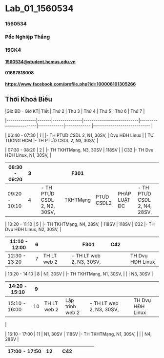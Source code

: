 # Lab_01_1560534
### 1560534
### Pốc Nghiệp Thắng
### 15CK4
#### 1560534@student.hcmus.edu.vn
#### 01687818008
#### https://www.facebook.com/profile.php?id=100008101305266
## Thời Khoá Biểu
|Giờ BĐ - Giờ KT| Tiết  |     Thứ 2     |           Thứ 3            |         Thứ 4           |    Thứ 5    |     Thứ 6    |            Thứ 7             |

|---------------|-------|---------------|----------------------------|-------------------------|-------------|------------- |----------------------------- |

| 06:40 - 07:30 |   1   |               |- TH PTƯD CSDL 2, N1, 30SV, |      Dvụ HĐH Linux      |             | TƯ TƯỞNG HCM |- TH PTƯD CSDL 2, N3, 30SV,   |

| 07:30 - 08:20 |   2   |               |- TH TKHTMạng, N3, 30SV     |          118SV          |             |      C32     |- TH Dvụ HĐH Linux, N1, 30SV, |

| 08:30 - 09:20 |   3   |               |                            |           F301          |             |              |                              |
|---------------|-------|---------------|----------------------------|-------------------------|-------------|--------------|------------------------------|
| 09:20 - 10:10 |   4   |               |- TH PTƯD CSDL 2, N2, 30SV, |       TKHTMạng          | PTƯD CSDL2  | PHÁP LUẬT ĐC |- TH PTƯD CSDL 2, N4, 28SV,   |

| 10:20 - 11:10 |   5   |               |- TH TKHTMạng, N4, 28SV,    |         118SV           |    118SV    |      C32     |- TH Dvụ HĐH Linux, N2, 30SV, |

| 11:10 - 12:00 |   6   |               |                            |          F301           |     C42     |              |                              |
|---------------|-------|---------------|----------------------------|-------------------------|-------------|--------------|----------------------------- |
| 12:30 - 13:20 |   7   |  TH LT web 2  |                            |- TH LT web 2, N3, 30SV, |             |              |      TH Dvụ HĐH Linux        |

| 13:20 - 14:10 |   8   |  N1, 30SV     |                            |- TH TKHTMạng, N1, 30SV, |             |              |          N3, 30SV            |

| 14:20 - 15:10 |   9   |               |                            |                         |             |              |                              |
|---------------|-------|---------------|----------------------------|-------------------------|-------------|--------------|----------------------------- |
| 15:10 - 16:00 |   10  |  TH LT web 2  |      Lập trình web 2       |- TH LT web 2, N3, 30SV, |             |              |      TH Dvụ HĐH Linux        |
|

| 16:10 - 17:00 |   11  |  N1, 30SV     |          118SV             |- TH TKHTMạng, N1, 30SV, |             |              |          N4, 28SV            |


| 17:00 - 17:50 |   12  |               |           C42              |                         |             |              |                              | 
|---------------|-------|---------------|----------------------------|-------------------------|-------------|--------------|------------------------------| 
